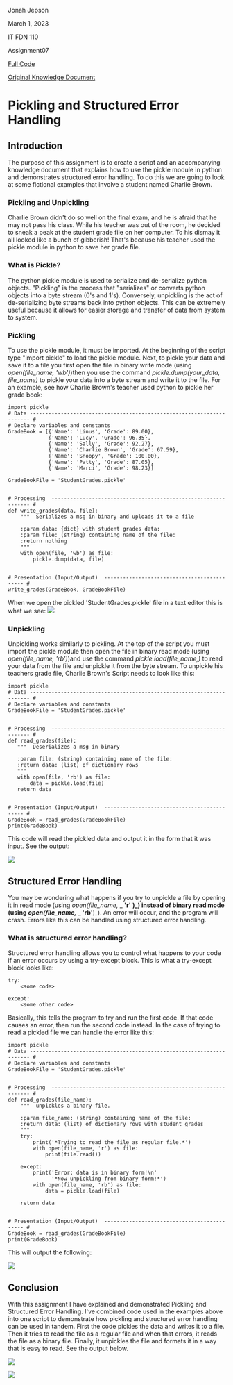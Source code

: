 Jonah Jepson

March 1, 2023

IT FDN 110

Assignment07

[Full Code](https://github.com/jjepson3/IntroToProg-Python-Mod07/blob/main/docs/Assignment07.py)

[Original Knowledge Document](https://github.com/jjepson3/IntroToProg-Python-Mod07/blob/main/docs/assignment07_knowledgedoc.pdf)

# Pickling and Structured Error Handling

## Introduction

The purpose of this assignment is to create a script and an accompanying knowledge document that explains how to use the pickle module in python and demonstrates structured error handling. To do this we are going to look at some fictional examples that involve a student named Charlie Brown.

### Pickling and Unpickling

Charlie Brown didn't do so well on the final exam, and he is afraid that he may not pass his class. While his teacher was out of the room, he decided to sneak a peak at the student grade file on her computer. To his dismay it all looked like a bunch of gibberish! That's because his teacher used the pickle module in python to save her grade file.


### What is Pickle?

The python pickle module is used to serialize and de-serialize python objects. "Pickling" is the process that "serializes" or converts python objects into a byte stream (0's and 1's). Conversely, unpickling is the act of de-serializing byte streams back into python objects. This can be extremely useful because it allows for easier storage and transfer of data from system to system.

### Pickling

To use the pickle module, it must be imported. At the beginning of the script type "import pickle" to load the pickle module. Next, to pickle your data and save it to a file you first open the file in binary write mode (using _open(file\_name, 'wb')_)then you use the command _pickle.dump(your\_data, file\_name)_ to pickle your data into a byte stream and write it to the file. For an example, see how Charlie Brown's teacher used python to pickle her grade book:

```
import pickle
# Data ---------------------------------------------------------------------- #
# Declare variables and constants
GradeBook = [{'Name': 'Linus', 'Grade': 89.00},
             {'Name': 'Lucy', 'Grade': 96.35},
             {'Name': 'Sally', 'Grade': 92.27},
             {'Name': 'Charlie Brown', 'Grade': 67.59},
             {'Name': 'Snoopy', 'Grade': 100.00},
             {'Name': 'Patty', 'Grade': 87.05},
             {'Name': 'Marci', 'Grade': 98.23}]

GradeBookFile = 'StudentGrades.pickle'


# Processing  --------------------------------------------------------------- #
def write_grades(data, file):
    """  Serializes a msg in binary and uploads it to a file

    :param data: {dict} with student grades data:
    :param file: (string) containing name of the file:
    :return nothing
    """
    with open(file, 'wb') as file:
        pickle.dump(data, file)


# Presentation (Input/Output)  -------------------------------------------- #
write_grades(GradeBook, GradeBookFile)
```

When we open the pickled 'StudentGrades.pickle' file in a text editor this is what we see:
![](https://github.com/jjepson3/IntroToProg-Python-Mod07/blob/main/docs/Picture1.png)


### Unpickling

Unpickling works similarly to pickling. At the top of the script you must import the pickle module then open the file in binary read mode (using _open(file\_name, 'rb')_)and use the command _pickle.load(file\_name,)_ to read your data from the file and unpickle it from the byte stream. To unpickle his teachers grade file, Charlie Brown's Script needs to look like this:

 ```
 import pickle
# Data ---------------------------------------------------------------------- #
# Declare variables and constants
GradeBookFile = 'StudentGrades.pickle'


# Processing  --------------------------------------------------------------- #
def read_grades(file):
    """  Deserializes a msg in binary

    :param file: (string) containing name of the file:
    :return data: (list) of dictionary rows
    """
    with open(file, 'rb') as file:
        data = pickle.load(file)
    return data


# Presentation (Input/Output)  -------------------------------------------- #
GradeBook = read_grades(GradeBookFile)
print(GradeBook)
```
 
 This code will read the pickled data and output it in the form that it was input. See the output:

![](https://github.com/jjepson3/IntroToProg-Python-Mod07/blob/main/docs/Picture2.png)

## Structured Error Handling

You may be wondering what happens if you try to unpickle a file by opening it in read mode (using _open(file\_name,_ _ **'r'** __)_) instead of binary read mode (using _open(file\_name,_ _ **'rb'**__)_). An error will occur, and the program will crash. Errors like this can be handled using structured error handling.

### What is structured error handling?

Structured error handling allows you to control what happens to your code if an error occurs by using a try-except block. This is what a try-except block looks like:

```
try:
    <some code>

except:
    <some other code>
```

Basically, this tells the program to try and run the first code. If that code causes an error, then run the second code instead. In the case of trying to read a pickled file we can handle the error like this:

```
import pickle
# Data ---------------------------------------------------------------------- #
# Declare variables and constants
GradeBookFile = 'StudentGrades.pickle'


# Processing  --------------------------------------------------------------- #
def read_grades(file_name):
    """  unpickles a binary file.

    :param file_name: (string) containing name of the file:
    :return data: (list) of dictionary rows with student grades
    """
    try:
        print('*Trying to read the file as regular file.*')
        with open(file_name, 'r') as file:
            print(file.read())

    except:
        print('Error: data is in binary form!\n'
              '*Now unpickling from binary form!*')
        with open(file_name, 'rb') as file:
            data = pickle.load(file)

    return data


# Presentation (Input/Output)  -------------------------------------------- #
GradeBook = read_grades(GradeBookFile)
print(GradeBook)
```

This will output the following:

![](https://github.com/jjepson3/IntroToProg-Python-Mod07/blob/main/docs/Picture3.png)

## Conclusion

With this assignment I have explained and demonstrated Pickling and Structured Error Handling. I've combined code used in the examples above into one script to demonstrate how pickling and structured error handling can be used in tandem. First the code pickles the data and writes it to a file. Then it tries to read the file as a regular file and when that errors, it reads the file as a binary file. Finally, it unpickles the file and formats it in a way that is easy to read. See the output below.

 ![](https://github.com/jjepson3/IntroToProg-Python-Mod07/blob/main/docs/Picture4.png)

![](https://github.com/jjepson3/IntroToProg-Python-Mod07/blob/main/docs/Picture5.png)
